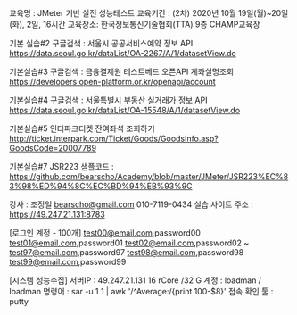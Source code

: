 교육명 : JMeter 기반 실전 성능테스트
교육기간 : (2차) 2020년 10월 19일(월)~20일(화), 2일, 16시간
교육장소: 한국정보통신기술협회(TTA) 9층 CHAMP교육장

기본 실습#2
구글검색 : 서울시 공공서비스예약 정보 API
https://data.seoul.go.kr/dataList/OA-2267/A/1/datasetView.do

기본실습#3
구글검색 : 금융결제원 테스트베드 오픈API 계좌실명조회
https://developers.open-platform.or.kr/openapi/account

기본실습#4
구글검색 : 서울특별시 부동산 실거래가 정보 API
https://data.seoul.go.kr/dataList/OA-15548/A/1/datasetView.do

기본실습#5
인터파크티켓 잔여좌석 조회하기
http://ticket.interpark.com/Ticket/Goods/GoodsInfo.asp?GoodsCode=20007789

기본실습#7
JSR223 샘플코드 : https://github.com/bearscho/Academy/blob/master/JMeter/JSR223%EC%83%98%ED%94%8C%EC%BD%94%EB%93%9C

강사 : 조정일 bearscho@gmail.com 010-7119-0434
실습 사이트 주소 : https://49.247.21.131:8783

[로그인 계정 - 100개]
test00@email.com,password00
test01@email.com,password01
test02@email.com,password02
~
test97@email.com,password97
test98@email.com,password98
test99@email.com,password99

[시스템 성능수집]
서버IP : 49.247.21.131 16 rCore /32 G 계정 : loadman / loadman
명령어 : sar -u 1 1 | awk '/^Average:/{print 100-$8}'
접속 확인 툴 : putty

